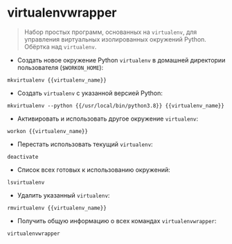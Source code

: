 # virtualenvwrapper

> Набор простых программ, основанных на `virtualenv`, для управления виртуальных изолированных окружений Python. Обёртка над `virtualenv`.

- Создать новое окружение Python `virtualenv` в домашней директории пользователя (`$WORKON_HOME`):

`mkvirtualenv {{virtualenv_name}}`

- Создать `virtualenv` с указанной версией Python:

`mkvirtualenv --python {{/usr/local/bin/python3.8}} {{virtualenv_name}}`

- Активировать и использовать другое окружение `virtualenv`:

`workon {{virtualenv_name}}`

- Перестать использовать текущий `virtualenv`:

`deactivate`

- Список всех готовых к использованию окружений:

`lsvirtualenv`

- Удалить указанный `virtualenv`:

`rmvirtualenv {{virtualenv_name}}`

- Получить общую информацию о всех командах `virtualenvwrapper`:

`virtualenvwrapper`
